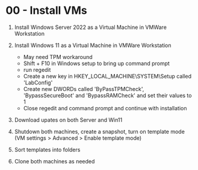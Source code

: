 # 00 - Install VMs


1. Install Windows Server 2022 as a Virtual Machine in VMWare Workstation

2. Install Windows 11 as a Virtual Machine in VMWare Workstation
    - May need TPM workaround
    - Shift + F10 in Windows setup to bring up command prompt
    - run regedit
    - Create a new key in HKEY_LOCAL_MACHINE\SYSTEM\Setup called 'LabConfig'
    - Create new DWORDs called 'ByPassTPMCheck', 'BypassSecureBoot' and 'BypassRAMCheck' and set their values to 1
    - Close regedit and command prompt and continue with installation

3. Download upates on both Server and Win11

4. Shutdown both machines, create a snapshot, turn on template mode (VM settings > Advanced > Enable template mode)

5. Sort templates into folders

6. Clone both machines as needed
